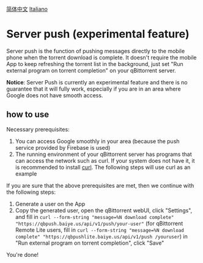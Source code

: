 [简体中文](server_push_zh.md)
[Italiano](server_push_it.md)
# Server push (experimental feature)
Server push is the function of pushing messages directly to the mobile phone when the torrent download is complete. It doesn't require the mobile App to keep refreshing the torrent list in the background, just set "Run external program on torrent completion" on your qBittorrent server.

**Notice**: 
Server Push is currently an experimental feature and there is no guarantee that it will fully work, especially if you are in an area where Google does not have smooth access.

## how to use
Necessary prerequisites:
1. You can access Google smoothly in your area (because the push service provided by Firebase is used)
2. The running environment of your qBittorrent server has programs that can access the network such as curl. If your system does not have it, it is recommended to install [curl](https://curl.se/). The following steps will use curl as an example

If you are sure that the above prerequisites are met, then we continue with the following steps:
1. Generate a user on the App
2. Copy the generated user, open the qBittorrent webUI, click "Settings", and fill in `curl --form-string "message=%N download complete" "https://qbpush.baiye.us/api/v1/push/your-user"` (for qBittorrent Remote Lite users, fill in `curl --form-string "message=%N download complete" "https://qbpushlite.baiye.us/api/v1/push /youruser`) in "Run external program on torrent completion", click "Save"

You're done!

